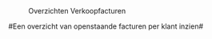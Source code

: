 <properties>
	<page>
		<title>Overzichten</title>
	</page>
	<menu>
		<position>Overzichten Verkoopfacturen
		<title>Introductie</title>
	</menu>
</properties>

#Een overzicht van openstaande facturen per klant inzien#
<description>
